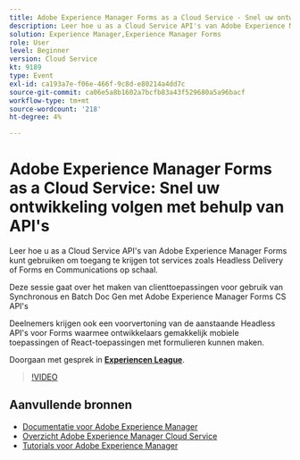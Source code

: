 ```yaml
---
title: Adobe Experience Manager Forms as a Cloud Service - Snel uw ontwikkeling volgen met behulp van API's
description: Leer hoe u as a Cloud Service API's van Adobe Experience Manager Forms kunt gebruiken om toegang te krijgen tot services zoals Headless Delivery of Forms en Communications op schaal. Deze sessie gaat over het maken van clienttoepassingen voor gebruik van Synchronous en Batch Doc Gen met Adobe Experience Manager Forms CS API. Deelnemers krijgen ook een voorvertoning van de aanstaande Headless API's voor Forms waarmee ontwikkelaars gemakkelijk mobiele toepassingen of React-toepassingen met formulieren kunnen maken.
solution: Experience Manager,Experience Manager Forms
role: User
level: Beginner
version: Cloud Service
kt: 9189
type: Event
exl-id: ca193a7e-f06e-466f-9c8d-e80214a4dd7c
source-git-commit: ca06e5a8b1602a7bcfb83a43f529680a5a96bacf
workflow-type: tm+mt
source-wordcount: '218'
ht-degree: 4%

---
```


# Adobe Experience Manager Forms as a Cloud Service: Snel uw ontwikkeling volgen met behulp van API&#39;s

Leer hoe u as a Cloud Service API&#39;s van Adobe Experience Manager Forms kunt gebruiken om toegang te krijgen tot services zoals Headless Delivery of Forms en Communications op schaal. 

Deze sessie gaat over het maken van clienttoepassingen voor gebruik van Synchronous en Batch Doc Gen met Adobe Experience Manager Forms CS API&#39;s

Deelnemers krijgen ook een voorvertoning van de aanstaande Headless API&#39;s voor Forms waarmee ontwikkelaars gemakkelijk mobiele toepassingen of React-toepassingen met formulieren kunnen maken.

Doorgaan met gesprek in **[Experiencen League](https://adobe.ly/3zKLQrw)**.

>[!VIDEO](https://video.tv.adobe.com/v/337724/?quality=12&learn=on&hidetitle=true)

## Aanvullende bronnen

- [Documentatie voor Adobe Experience Manager ](https://experienceleague.adobe.com/docs/experience-manager-cloud-service.html)
- [Overzicht Adobe Experience Manager Cloud Service](https://experienceleague.adobe.com/docs/experience-manager-cloud-service/overview/home.html)
- [Tutorials voor Adobe Experience Manager](https://experienceleague.adobe.com/docs/experience-manager-tutorials.html)
